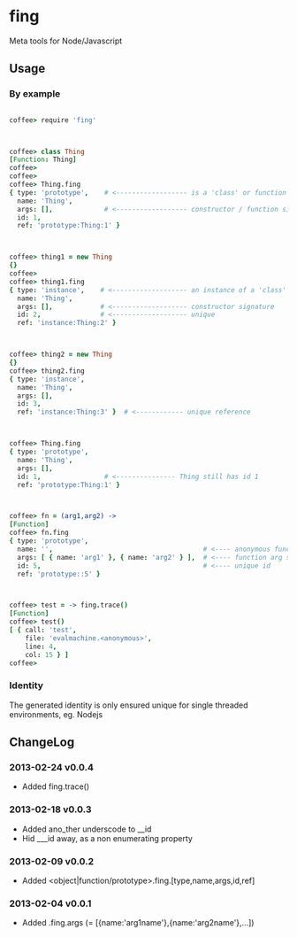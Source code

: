 fing
====

Meta tools for Node/Javascript

Usage
-----

### By example

```coffee

coffee> require 'fing'



coffee> class Thing
[Function: Thing]
coffee> 
coffee> 
coffee> Thing.fing
{ type: 'prototype',    # <------------------ is a 'class' or function
  name: 'Thing',
  args: [],             # <------------------ constructor / function signature
  id: 1,                
  ref: 'prototype:Thing:1' }



coffee> thing1 = new Thing
{}
coffee> 
coffee> thing1.fing
{ type: 'instance',    # <------------------- an instance of a 'class'
  name: 'Thing',
  args: [],            # <------------------- constructor signature
  id: 2,               # <------------------- unique 
  ref: 'instance:Thing:2' }



coffee> thing2 = new Thing
{}
coffee> thing2.fing
{ type: 'instance',
  name: 'Thing',
  args: [],
  id: 3,                
  ref: 'instance:Thing:3' }  # <------------ unique reference



coffee> Thing.fing
{ type: 'prototype',
  name: 'Thing',
  args: [],
  id: 1,                # <--------------- Thing still has id 1
  ref: 'prototype:Thing:1' }



coffee> fn = (arg1,arg2) ->
[Function]
coffee> fn.fing
{ type: 'prototype',
  name: '',                                      # <---- anonymous function
  args: [ { name: 'arg1' }, { name: 'arg2' } ],  # <---- function arg signature
  id: 5,                                         # <---- unique id
  ref: 'prototype::5' }                          



coffee> test = -> fing.trace()
[Function]
coffee> test()
[ { call: 'test',
    file: 'evalmachine.<anonymous>',
    line: 4,
    col: 15 } ]
coffee> 


```

### Identity

The generated identity is only ensured unique for single threaded environments, eg. Nodejs


ChangeLog
---------

### 2013-02-24 v0.0.4

* Added fing.trace()

### 2013-02-18 v0.0.3

* Added ano_ther underscode to __id
* Hid ___id away, as a non enumerating property

### 2013-02-09 v0.0.2

* Added <object|function/prototype>.fing.[type,name,args,id,ref]

### 2013-02-04 v0.0.1

* Added <function>.fing.args (= [{name:'arg1name'},{name:'arg2name'},...])
